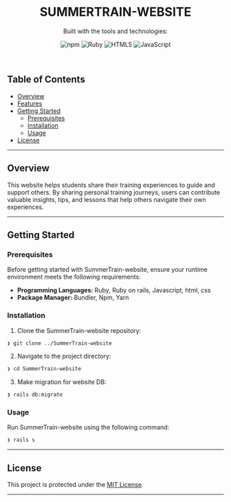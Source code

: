 
<p align="center"><h1 align="center">SUMMERTRAIN-WEBSITE</h1></p>
<p align="center">

</p>
<p align="center">
	<!-- local repository, no metadata badges. --></p>
<p align="center">Built with the tools and technologies:</p>
<p align="center">
	<img src="https://img.shields.io/badge/npm-CB3837.svg?style=default&logo=npm&logoColor=white" alt="npm">
	<img src="https://img.shields.io/badge/Ruby-CC342D.svg?style=default&logo=Ruby&logoColor=white" alt="Ruby">
	<img src="https://img.shields.io/badge/HTML5-E34F26.svg?style=default&logo=HTML5&logoColor=white" alt="HTML5">
	<img src="https://img.shields.io/badge/JavaScript-F7DF1E.svg?style=default&logo=JavaScript&logoColor=black" alt="JavaScript">

</p>
<br>

##  Table of Contents

- [ Overview](#-overview)
- [ Features](#-features)
- [ Getting Started](#-getting-started)
  - [ Prerequisites](#-prerequisites)
  - [ Installation](#-installation)
  - [ Usage](#-usage)
- [ License](#-license)

---

##  Overview

<p>
This website helps students share their training experiences to guide and support others. By sharing personal training journeys, users can contribute valuable insights, tips, and lessons that help others navigate their own experiences.

---
##  Getting Started

###  Prerequisites

Before getting started with SummerTrain-website, ensure your runtime environment meets the following requirements:

- **Programming Languages:** Ruby, Ruby on rails, Javascript, html, css 
- **Package Manager:** Bundler, Npm, Yarn


###  Installation


1. Clone the SummerTrain-website repository:
```sh
❯ git clone ../SummerTrain-website
```

2. Navigate to the project directory:
```sh
❯ cd SummerTrain-website
```

3. Make migration for website DB:

```sh
❯ rails db:migrate
```


###  Usage
Run SummerTrain-website using the following command:
```sh
❯ rails s
```
---

##  License

This project is protected under the [MIT License](https://github.com/Osama-Alzahrani/SummerTrain-website/blob/main/LICENSE).

---

